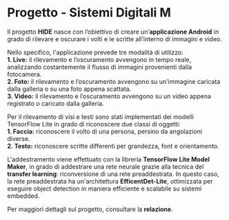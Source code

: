 # Progetto - Sistemi Digitali M
Il progetto **HIDE** nasce con l’obiettivo di creare un’**applicazione Android** in grado di rilevare e oscurare i volti e le scritte all’interno di immagini e video. 

Nello specifico, l'applicazione prevede tre modalità di utilizzo:</br>
**1. Live:** il rilevamento e l’oscuramento avvengono in tempo reale, analizzando costantemente il flusso di immagini provenienti dalla fotocamera.</br>
**2. Foto:** il rilevamento e l’oscuramento avvengono su un’immagine caricata dalla galleria o su una foto appena scattata.</br>
**3. Video:** il rilevamento e l’oscuramento avvengono su un video appena registrato o caricato dalla galleria.

Per il rilevamento di visi e testi sono stati implementati dei modelli TensorFlow Lite in grado di riconoscere due classi di oggetti:</br>
**1. Faccia:** riconoscere il volto di una persona, persino da angolazioni diverse.</br>
**2. Testo:** riconoscere scritte differenti per grandezza, font e orientamento.

L'addestramento viene effettuato con la libreria **TensorFlow Lite Model Maker**, in grado di addestrare una rete neurale grazie alla tecnica del **transfer learning**: riconversione di una rete preaddestrata. In questo caso, la rete preaddestrata ha un'architettura **EfficentDet-Lite**, ottimizzata per eseguire object detection in maniera efficiente e scalabile su sistemi embedded. 

Per maggiori dettagli sul progetto, consultare la **relazione**.
